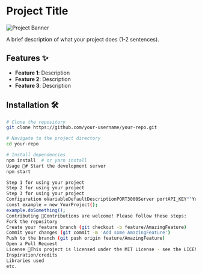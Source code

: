 # Project Title

![Project Banner](https://via.placeholder.com/1200x400?text=Project+Banner) <!-- Replace with your actual banner image -->

A brief description of what your project does (1-2 sentences).

## Features ✨

- **Feature 1**: Description
- **Feature 2**: Description
- **Feature 3**: Description

## Installation 🛠️

```bash
# Clone the repository
git clone https://github.com/your-username/your-repo.git

# Navigate to the project directory
cd your-repo

# Install dependencies
npm install  # or yarn install
Usage 🚀# Start the development server
npm start

Step 1 for using your project
Step 2 for using your project
Step 3 for using your project
Configuration ⚙️VariableDefaultDescriptionPORT3000Server portAPI_KEY""Your API keyExamples 📖// Example code snippet
const example = new YourProject();
example.doSomething();
Contributing 🤝Contributions are welcome! Please follow these steps:
Fork the repository
Create your feature branch (git checkout -b feature/AmazingFeature)
Commit your changes (git commit -m 'Add some AmazingFeature')
Push to the branch (git push origin feature/AmazingFeature)
Open a Pull Request
License 📄This project is licensed under the MIT License - see the LICENSE file for details.Acknowledgements 🙏
Inspiration/credits
Libraries used
etc.
